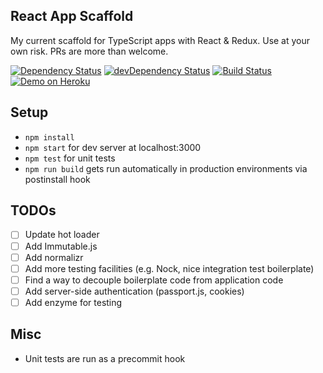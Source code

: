 ## React App Scaffold
My current scaffold for TypeScript apps with React & Redux. Use at your own risk. PRs are more than welcome.

[![Dependency Status](https://david-dm.org/sambou/react-app-scaffold.svg)](https://david-dm.org/sambou/react-app-scaffold)
[![devDependency Status](https://david-dm.org/sambou/react-app-scaffold/dev-status.svg)](https://david-dm.org/sambou/react-app-scaffold#info=devDependencies)
[![Build Status](https://travis-ci.org/sambou/react-app-scaffold.svg?branch=master)](https://travis-ci.org/sambou/react-app-scaffold)
[![Demo on Heroku](https://img.shields.io/badge/heroku-demo-blue.svg)](https://react-app-scaffold.herokuapp.com)

## Setup
- ```npm install```
- ```npm start``` for dev server at localhost:3000
- ```npm test``` for unit tests
- ```npm run build``` gets run automatically in production environments via postinstall hook

## TODOs
- [ ] Update hot loader
- [ ] Add Immutable.js
- [ ] Add normalizr
- [ ] Add more testing facilities (e.g. Nock, nice integration test boilerplate)
- [ ] Find a way to decouple boilerplate code from application code
- [ ] Add server-side authentication (passport.js, cookies)
- [ ] Add enzyme for testing

## Misc
- Unit tests are run as a precommit hook
